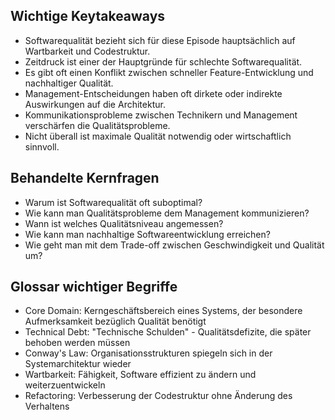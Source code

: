## Wichtige Keytakeaways

- Softwarequalität bezieht sich für diese Episode hauptsächlich auf Wartbarkeit und Codestruktur.
- Zeitdruck ist einer der Hauptgründe für schlechte Softwarequalität.
- Es gibt oft einen Konflikt zwischen schneller Feature-Entwicklung und nachhaltiger Qualität.
- Management-Entscheidungen haben oft dirkete oder indirekte Auswirkungen auf die Architektur.
- Kommunikationsprobleme zwischen Technikern und Management verschärfen die Qualitätsprobleme.
- Nicht überall ist maximale Qualität notwendig oder wirtschaftlich sinnvoll.

## Behandelte Kernfragen

- Warum ist Softwarequalität oft suboptimal?
- Wie kann man Qualitätsprobleme dem Management kommunizieren?
- Wann ist welches Qualitätsniveau angemessen?
- Wie kann man nachhaltige Softwareentwicklung erreichen?
- Wie geht man mit dem Trade-off zwischen Geschwindigkeit und Qualität um?

## Glossar wichtiger Begriffe

- Core Domain: Kerngeschäftsbereich eines Systems, der besondere Aufmerksamkeit bezüglich Qualität benötigt
- Technical Debt: "Technische Schulden" - Qualitätsdefizite, die später behoben werden müssen
- Conway's Law: Organisationsstrukturen spiegeln sich in der Systemarchitektur wieder
- Wartbarkeit: Fähigkeit, Software effizient zu ändern und weiterzuentwickeln
- Refactoring: Verbesserung der Codestruktur ohne Änderung des Verhaltens
